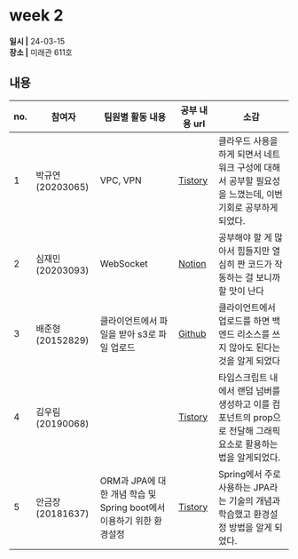# week 2
**일시 |** 24-03-15   
**장소 |** 미래관 611호  

## 내용

|no.  |참여자          |팀원별 활동 내용|공부 내용 url|소감|
|--------|--------------|----------------------------------|--------------------|--|
|1       |박규연(20203065)|VPC, VPN|[Tistory](https://noooey.tistory.com/78)|클라우드 사용을 하게 되면서 네트워크 구성에 대해서 공부할 필요성을 느꼈는데, 이번기회로 공부하게 되었다.|
|2       |심재민(20203093)|WebSocket|[Notion](https://wonderful-alloy-41d.notion.site/3-9-3-15-8183a2cdc5244b838b2285a333633872)|공부해야 할 게 많아서 힘들지만 열심히 짠 코드가 작동하는 걸 보니까 할 맛이 난다|
|3       |배준형(20152829)|클라이언트에서 파일을 받아 s3로 파일 업로드|[Github](https://github.com/ryanbae94/TIL/blob/main/0315.md)|클라이언트에서 업로드를 하면 백엔드 리소스를 쓰지 않아도 된다는 것을 알게 되었다|
|4       |김우림(20190068)||[Tistory](https://kwoooo.tistory.com/6)|타입스크립트 내에서 랜덤 넘버를 생성하고 이를 컴포넌트의 prop으로 전달해 그래픽요소로 활용하는 법을 알게되었다.|
|5       |안금장(20181637)| ORM과 JPA에 대한 개념 학습 및 Spring boot에서 이용하기 위한 환경설정|[Tistory](https://koomchang.tistory.com/30)|Spring에서 주로 사용하는 JPA라는 기술의 개념과 학습했고 환경설정 방법을 알게 되었다.|
